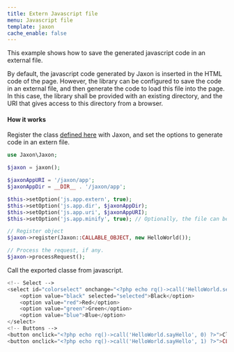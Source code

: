 ```yaml
---
title: Extern Javascript file
menu: Javascript file
template: jaxon
cache_enable: false
---
```


This example shows how to save the generated javascript code in an external file.

By default, the javascript code generated by Jaxon is inserted in the HTML code of the page.
However, the library can be configured to save the code in an external file, and then generate the code to load this file into the page.
In this case, the library shall be provided with an existing directory, and the URI that gives access to this directory from a browser.

#### How it works

Register the class [defined here](/examples/codes/class.html) with Jaxon, and set the options to generate code in an extern file.

```php
use Jaxon\Jaxon;

$jaxon = jaxon();

$jaxonAppURI = '/jaxon/app';
$jaxonAppDir = __DIR__ . '/jaxon/app';

$this->setOption('js.app.extern', true);
$this->setOption('js.app.dir', $jaxonAppDir);
$this->setOption('js.app.uri', $jaxonAppURI);
$this->setOption('js.app.minify', true); // Optionally, the file can be minified

// Register object
$jaxon->register(Jaxon::CALLABLE_OBJECT, new HelloWorld());

// Process the request, if any.
$jaxon->processRequest();
```

Call the exported classe from javascript.

```php
<!-- Select -->
<select id="colorselect" onchange="<?php echo rq()->call('HelloWorld.setColor', rq()->select('colorselect')) ?>">
    <option value="black" selected="selected">Black</option>
    <option value="red">Red</option>
    <option value="green">Green</option>
    <option value="blue">Blue</option>
</select>
<!-- Buttons -->
<button onclick="<?php echo rq()->call('HelloWorld.sayHello', 0) ?>">Click Me</button>
<button onclick="<?php echo rq()->call('HelloWorld.sayHello', 1) ?>">CLICK ME</button>
```
